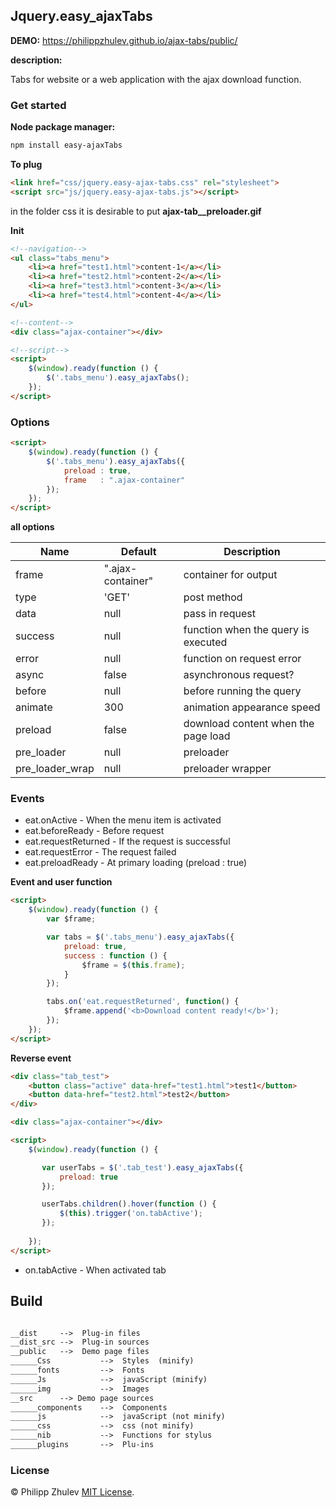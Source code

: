 ## Jquery.easy_ajaxTabs

**DEMO:** https://philippzhulev.github.io/ajax-tabs/public/

**description:**

Tabs for website or a web application with the ajax download function.

### Get started

**Node package manager:**
```html
npm install easy-ajaxTabs
 ```

**To plug**
```html
<link href="css/jquery.easy-ajax-tabs.css" rel="stylesheet">
<script src="js/jquery.easy-ajax-tabs.js"></script>
```

in the folder css it is desirable to put **ajax-tab__preloader.gif**


**Init**
```html
<!--navigation-->
<ul class="tabs_menu">
    <li><a href="test1.html">content-1</a></li>
    <li><a href="test2.html">content-2</a></li>
    <li><a href="test3.html">content-3</a></li>
    <li><a href="test4.html">content-4</a></li>
</ul>

<!--content-->
<div class="ajax-container"></div>

<!--script-->
<script>
    $(window).ready(function () {
        $('.tabs_menu').easy_ajaxTabs();
    });
</script>
```

### Options

```html
<script>
    $(window).ready(function () {
        $('.tabs_menu').easy_ajaxTabs({
            preload : true,
            frame   : ".ajax-container"
        });
    });
</script>
```

**all options**

Name                  | Default                          | Description
----------------------|----------------------------------|----------------------------
frame                 | ".ajax-container"                | container for output
type                  | 'GET'                            | post method
data                  | null                             | pass in request
success               | null                             | function when the query is executed
error                 | null                             | function on request error
async                 | false                            | asynchronous request? 
before                | null                             | before running the query 
animate               | 300                              | animation appearance speed 
preload               | false                            | download content when the page load 
pre_loader            | null                             | preloader 
pre_loader_wrap       | null                             | preloader wrapper 

### Events

+ eat.onActive - When the menu item is activated
+ eat.beforeReady - Before request
+ eat.requestReturned - If the request is successful
+ eat.requestError - The request failed
+ eat.preloadReady - At primary loading (preload : true)

**Event and user function**
```html
<script>
    $(window).ready(function () {
        var $frame;

        var tabs = $('.tabs_menu').easy_ajaxTabs({
            preload: true,
            success : function () {
                $frame = $(this.frame);
            }
        });

        tabs.on('eat.requestReturned', function() {
            $frame.append('<b>Download content ready!</b>');
        });
    });
</script>
```
**Reverse event**
 ```html
 <div class="tab_test">
     <button class="active" data-href="test1.html">test1</button>
     <button data-href="test2.html">test2</button>
 </div>
 
 <div class="ajax-container"></div>
 
 <script>
     $(window).ready(function () {
 
        var userTabs = $('.tab_test').easy_ajaxTabs({
            preload: true
        });

        userTabs.children().hover(function () {
            $(this).trigger('on.tabActive');
        });
        
     });
 </script>
 ```
+ on.tabActive - When activated tab

## Build

```html

__dist     -->  Plug-in files
__dist_src -->  Plug-in sources
__public   -->  Demo page files
______Css           -->  Styles  (minify)
______fonts         -->  Fonts     
______Js            -->  javaScript (minify)
______img           -->  Images
__src      --> Demo page sources
______components    -->  Components
______js            -->  javaScript (not minify)
______css           -->  css (not minify)
______nib           -->  Functions for stylus
______plugins       -->  Plu-ins

```


### License

© Philipp Zhulev [MIT License](LICENSE).